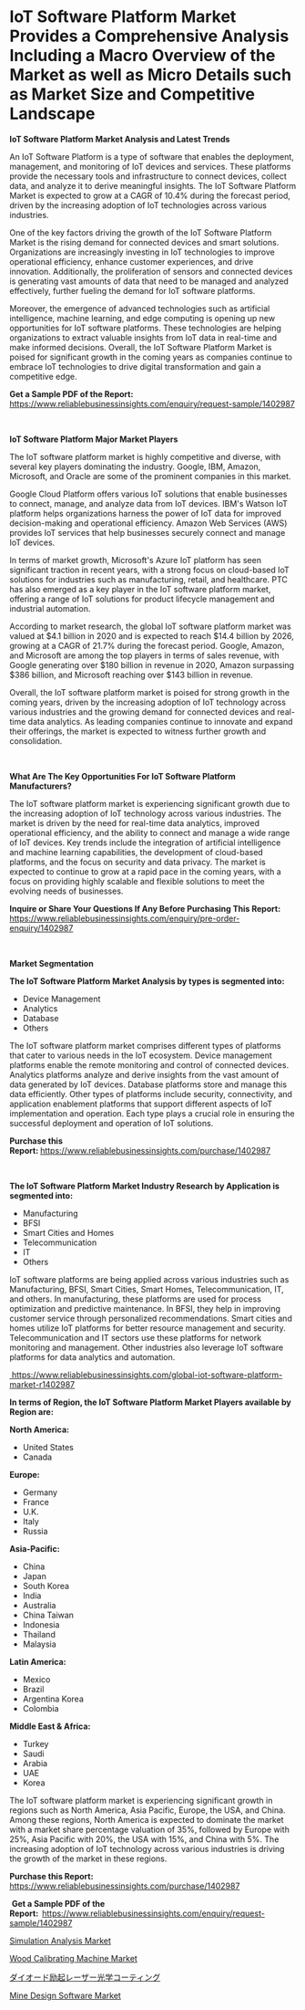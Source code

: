 <p><h1>IoT Software Platform Market Provides a Comprehensive Analysis Including a Macro Overview of the Market as well as Micro Details such as Market Size and Competitive Landscape</h1></p><p><strong>IoT Software Platform Market Analysis and Latest Trends</strong></p>
<p><p>An IoT Software Platform is a type of software that enables the deployment, management, and monitoring of IoT devices and services. These platforms provide the necessary tools and infrastructure to connect devices, collect data, and analyze it to derive meaningful insights. The IoT Software Platform Market is expected to grow at a CAGR of 10.4% during the forecast period, driven by the increasing adoption of IoT technologies across various industries.</p><p>One of the key factors driving the growth of the IoT Software Platform Market is the rising demand for connected devices and smart solutions. Organizations are increasingly investing in IoT technologies to improve operational efficiency, enhance customer experiences, and drive innovation. Additionally, the proliferation of sensors and connected devices is generating vast amounts of data that need to be managed and analyzed effectively, further fueling the demand for IoT software platforms.</p><p>Moreover, the emergence of advanced technologies such as artificial intelligence, machine learning, and edge computing is opening up new opportunities for IoT software platforms. These technologies are helping organizations to extract valuable insights from IoT data in real-time and make informed decisions. Overall, the IoT Software Platform Market is poised for significant growth in the coming years as companies continue to embrace IoT technologies to drive digital transformation and gain a competitive edge.</p></p>
<p><strong>Get a Sample PDF of the Report:&nbsp;</strong> <a href="https://www.reliablebusinessinsights.com/enquiry/request-sample/1402987">https://www.reliablebusinessinsights.com/enquiry/request-sample/1402987</a></p>
<p>&nbsp;</p>
<p><strong>IoT Software Platform Major Market Players</strong></p>
<p><p>The IoT software platform market is highly competitive and diverse, with several key players dominating the industry. Google, IBM, Amazon, Microsoft, and Oracle are some of the prominent companies in this market. </p><p>Google Cloud Platform offers various IoT solutions that enable businesses to connect, manage, and analyze data from IoT devices. IBM's Watson IoT platform helps organizations harness the power of IoT data for improved decision-making and operational efficiency. Amazon Web Services (AWS) provides IoT services that help businesses securely connect and manage IoT devices.</p><p>In terms of market growth, Microsoft's Azure IoT platform has seen significant traction in recent years, with a strong focus on cloud-based IoT solutions for industries such as manufacturing, retail, and healthcare. PTC has also emerged as a key player in the IoT software platform market, offering a range of IoT solutions for product lifecycle management and industrial automation.</p><p>According to market research, the global IoT software platform market was valued at $4.1 billion in 2020 and is expected to reach $14.4 billion by 2026, growing at a CAGR of 21.7% during the forecast period. Google, Amazon, and Microsoft are among the top players in terms of sales revenue, with Google generating over $180 billion in revenue in 2020, Amazon surpassing $386 billion, and Microsoft reaching over $143 billion in revenue.</p><p>Overall, the IoT software platform market is poised for strong growth in the coming years, driven by the increasing adoption of IoT technology across various industries and the growing demand for connected devices and real-time data analytics. As leading companies continue to innovate and expand their offerings, the market is expected to witness further growth and consolidation.</p></p>
<p>&nbsp;</p>
<p><strong>What Are The Key Opportunities For IoT Software Platform Manufacturers?</strong></p>
<p><p>The IoT software platform market is experiencing significant growth due to the increasing adoption of IoT technology across various industries. The market is driven by the need for real-time data analytics, improved operational efficiency, and the ability to connect and manage a wide range of IoT devices. Key trends include the integration of artificial intelligence and machine learning capabilities, the development of cloud-based platforms, and the focus on security and data privacy. The market is expected to continue to grow at a rapid pace in the coming years, with a focus on providing highly scalable and flexible solutions to meet the evolving needs of businesses.</p></p>
<p><strong>Inquire or Share Your Questions If Any Before Purchasing This Report:</strong> <a href="https://www.reliablebusinessinsights.com/enquiry/pre-order-enquiry/1402987">https://www.reliablebusinessinsights.com/enquiry/pre-order-enquiry/1402987</a></p>
<p>&nbsp;</p>
<p><strong>Market Segmentation</strong></p>
<p><strong>The IoT Software Platform Market Analysis by types is segmented into:</strong></p>
<p><ul><li>Device Management</li><li>Analytics</li><li>Database</li><li>Others</li></ul></p>
<p><p>The IoT software platform market comprises different types of platforms that cater to various needs in the IoT ecosystem. Device management platforms enable the remote monitoring and control of connected devices. Analytics platforms analyze and derive insights from the vast amount of data generated by IoT devices. Database platforms store and manage this data efficiently. Other types of platforms include security, connectivity, and application enablement platforms that support different aspects of IoT implementation and operation. Each type plays a crucial role in ensuring the successful deployment and operation of IoT solutions.</p></p>
<p><strong>Purchase this Report:&nbsp;</strong><a href="https://www.reliablebusinessinsights.com/purchase/1402987">https://www.reliablebusinessinsights.com/purchase/1402987</a></p>
<p>&nbsp;</p>
<p><strong>The IoT Software Platform Market Industry Research by Application is segmented into:</strong></p>
<p><ul><li>Manufacturing</li><li>BFSI</li><li>Smart Cities and Homes</li><li>Telecommunication</li><li>IT</li><li>Others</li></ul></p>
<p><p>IoT software platforms are being applied across various industries such as Manufacturing, BFSI, Smart Cities, Smart Homes, Telecommunication, IT, and others. In manufacturing, these platforms are used for process optimization and predictive maintenance. In BFSI, they help in improving customer service through personalized recommendations. Smart cities and homes utilize IoT platforms for better resource management and security. Telecommunication and IT sectors use these platforms for network monitoring and management. Other industries also leverage IoT software platforms for data analytics and automation.</p></p>
<p><a href="https://www.reliablebusinessinsights.com/global-iot-software-platform-market-r1402987">&nbsp;https://www.reliablebusinessinsights.com/global-iot-software-platform-market-r1402987</a></p>
<p><strong>In terms of Region, the IoT Software Platform Market Players available by Region are:</strong></p>
<p>
    <p> <strong> North America: </strong>
        <ul>
            <li>United States</li>
            <li>Canada</li>
        </ul>
        </p> 
    <p> <strong> Europe: </strong>
        <ul>
            <li>Germany</li>
            <li>France</li>
            <li>U.K.</li>
            <li>Italy</li>
            <li>Russia</li>
        </ul>
        </p> 
    <p> <strong> Asia-Pacific: </strong>
        <ul>
            <li>China</li>
            <li>Japan</li>
            <li>South Korea</li>
            <li>India</li>
            <li>Australia</li>
            <li>China Taiwan</li>
            <li>Indonesia</li>
            <li>Thailand</li>
            <li>Malaysia</li>
        </ul>
        </p> 
    <p> <strong> Latin America: </strong>
        <ul>
            <li>Mexico</li>
            <li>Brazil</li>
            <li>Argentina Korea</li>
            <li>Colombia</li>
        </ul>
        </p> 
    <p> <strong> Middle East & Africa: </strong>
        <ul>
            <li>Turkey</li>
            <li>Saudi</li>
            <li>Arabia</li>
            <li>UAE</li>
            <li>Korea</li>
        </ul>
    </p>
    </p>
<p><p>The IoT software platform market is experiencing significant growth in regions such as North America, Asia Pacific, Europe, the USA, and China. Among these regions, North America is expected to dominate the market with a market share percentage valuation of 35%, followed by Europe with 25%, Asia Pacific with 20%, the USA with 15%, and China with 5%. The increasing adoption of IoT technology across various industries is driving the growth of the market in these regions.</p></p>
<p><strong>Purchase this Report: </strong><a href="https://www.reliablebusinessinsights.com/purchase/1402987">https://www.reliablebusinessinsights.com/purchase/1402987</a></p>
<p>&nbsp;<strong>Get a Sample PDF of the Report:&nbsp;&nbsp;</strong><a href="https://www.reliablebusinessinsights.com/enquiry/request-sample/1402987">https://www.reliablebusinessinsights.com/enquiry/request-sample/1402987</a></p>
<p><strong></strong></p>
<p><p><a href="https://www.linkedin.com/pulse/simulation-analysis-market-competitive-trends-forecast-2031-ifsfc">Simulation Analysis Market</a></p><p><a href="https://github.com/zkngisync/Market-Research-Report-List-1/blob/main/wood-calibrating-machine-market.md">Wood Calibrating Machine Market</a></p><p><a href="https://github.com/LenoraKris2023/Market-Research-Report-List-1/blob/main/3291666114194.md">ダイオード励起レーザー光学コーティング</a></p><p><a href="https://www.linkedin.com/pulse/mine-design-software-market-outlook-industry-overview-forecast-yk9bc">Mine Design Software Market</a></p></p>